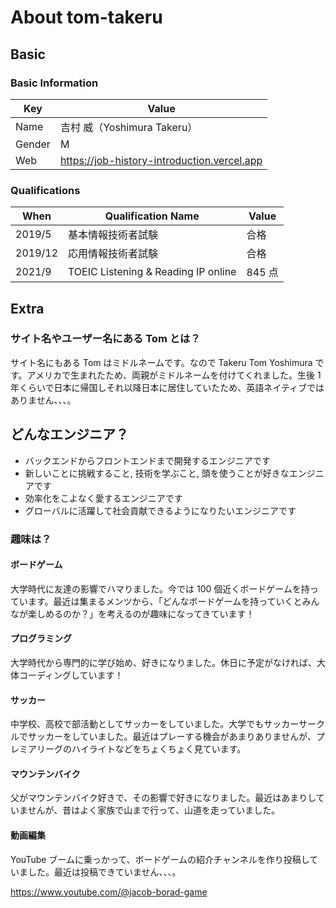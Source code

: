 # About tom-takeru

## Basic

### Basic Information

| Key    | Value                                       |
| ------ | ------------------------------------------- |
| Name   | 吉村 威（Yoshimura Takeru）                 |
| Gender | M                                           |
| Web    | https://job-history-introduction.vercel.app |

### Qualifications

| When    | Qualification Name                  | Value  |
| ------- | ----------------------------------- | ------ |
| 2019/5  | 基本情報技術者試験                  | 合格   |
| 2019/12 | 応用情報技術者試験                  | 合格   |
| 2021/9  | TOEIC Listening & Reading IP online | 845 点 |

## Extra

### サイト名やユーザー名にある Tom とは？

サイト名にもある Tom はミドルネームです。なので Takeru Tom Yoshimura です。アメリカで生まれたため、両親がミドルネームを付けてくれました。生後 1 年くらいで日本に帰国しそれ以降日本に居住していたため、英語ネイティブではありません、、、。

## どんなエンジニア？

- バックエンドからフロントエンドまで開発するエンジニアです
- 新しいことに挑戦すること, 技術を学ぶこと, 頭を使うことが好きなエンジニアです
- 効率化をこよなく愛するエンジニアです
- グローバルに活躍して社会貢献できるようになりたいエンジニアです

### 趣味は？

#### ボードゲーム

大学時代に友達の影響でハマりました。今では 100 個近くボードゲームを持っています。最近は集まるメンツから、「どんなボードゲームを持っていくとみんなが楽しめるのか？」を考えるのが趣味になってきています！

#### プログラミング

大学時代から専門的に学び始め、好きになりました。休日に予定がなければ、大体コーディングしています！

#### サッカー

中学校、高校で部活動としてサッカーをしていました。大学でもサッカーサークルでサッカーをしていました。最近はプレーする機会があまりありませんが、プレミアリーグのハイライトなどをちょくちょく見ています。

#### マウンテンバイク

父がマウンテンバイク好きで、その影響で好きになりました。最近はあまりしていませんが、昔はよく家族で山まで行って、山道を走っていました。

#### 動画編集

YouTube ブームに乗っかって、ボードゲームの紹介チャンネルを作り投稿していました。最近は投稿できていません、、、。

https://www.youtube.com/@jacob-borad-game
